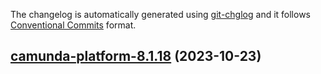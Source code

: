The changelog is automatically generated using [git-chglog](https://github.com/git-chglog/git-chglog)
and it follows [Conventional Commits](https://www.conventionalcommits.org/en/v1.0.0/) format.


<a name="camunda-platform-8.1.18"></a>
## [camunda-platform-8.1.18](https://github.com/camunda/camunda-platform-helm/compare/camunda-platform-8.1.17...camunda-platform-8.1.18) (2023-10-23)

